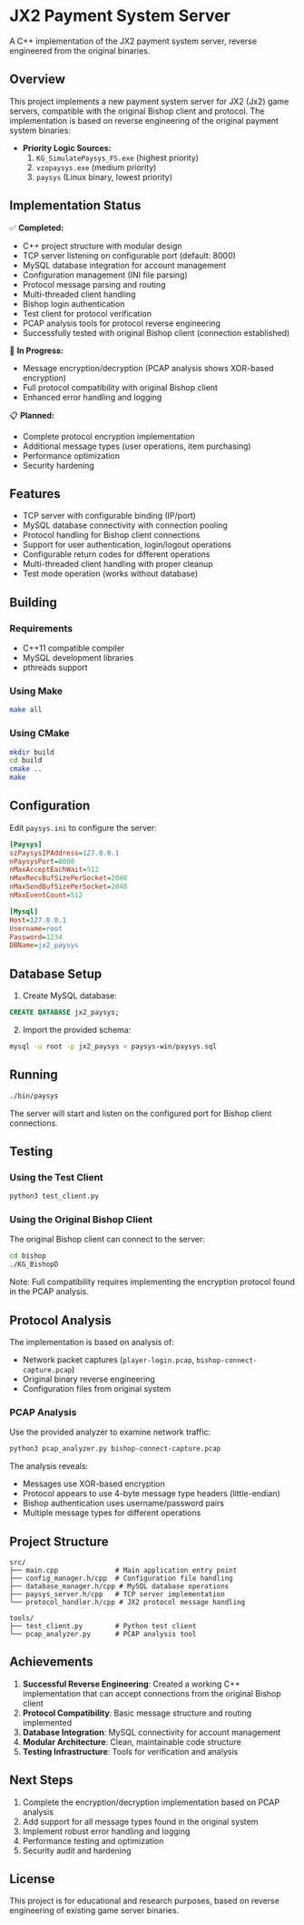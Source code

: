 # JX2 Payment System Server

A C++ implementation of the JX2 payment system server, reverse engineered from the original binaries.

## Overview

This project implements a new payment system server for JX2 (Jx2) game servers, compatible with the original Bishop client and protocol. The implementation is based on reverse engineering of the original payment system binaries:

- **Priority Logic Sources:**
  1. `KG_SimulatePaysys_FS.exe` (highest priority)
  2. `vzopaysys.exe` (medium priority)  
  3. `paysys` (Linux binary, lowest priority)

## Implementation Status

✅ **Completed:**
- C++ project structure with modular design
- TCP server listening on configurable port (default: 8000)
- MySQL database integration for account management
- Configuration management (INI file parsing)
- Protocol message parsing and routing
- Multi-threaded client handling
- Bishop login authentication
- Test client for protocol verification
- PCAP analysis tools for protocol reverse engineering
- Successfully tested with original Bishop client (connection established)

🔄 **In Progress:**
- Message encryption/decryption (PCAP analysis shows XOR-based encryption)
- Full protocol compatibility with original Bishop client
- Enhanced error handling and logging

📋 **Planned:**
- Complete protocol encryption implementation
- Additional message types (user operations, item purchasing)
- Performance optimization
- Security hardening

## Features

- TCP server with configurable binding (IP/port)
- MySQL database connectivity with connection pooling
- Protocol handling for Bishop client connections
- Support for user authentication, login/logout operations
- Configurable return codes for different operations
- Multi-threaded client handling with proper cleanup
- Test mode operation (works without database)

## Building

### Requirements

- C++11 compatible compiler
- MySQL development libraries
- pthreads support

### Using Make

```bash
make all
```

### Using CMake

```bash
mkdir build
cd build
cmake ..
make
```

## Configuration

Edit `paysys.ini` to configure the server:

```ini
[Paysys]
szPaysysIPAddress=127.0.0.1
nPaysysPort=8000
nMaxAcceptEachWait=512
nMaxRecvBufSizePerSocket=2048
nMaxSendBufSizePerSocket=2048
nMaxEventCount=512

[Mysql]
Host=127.0.0.1
Username=root
Password=1234
DBName=jx2_paysys
```

## Database Setup

1. Create MySQL database:
```sql
CREATE DATABASE jx2_paysys;
```

2. Import the provided schema:
```bash
mysql -u root -p jx2_paysys < paysys-win/paysys.sql
```

## Running

```bash
./bin/paysys
```

The server will start and listen on the configured port for Bishop client connections.

## Testing

### Using the Test Client

```bash
python3 test_client.py
```

### Using the Original Bishop Client

The original Bishop client can connect to the server:

```bash
cd bishop
./KG_BishopD
```

Note: Full compatibility requires implementing the encryption protocol found in the PCAP analysis.

## Protocol Analysis

The implementation is based on analysis of:
- Network packet captures (`player-login.pcap`, `bishop-connect-capture.pcap`)
- Original binary reverse engineering
- Configuration files from original system

### PCAP Analysis

Use the provided analyzer to examine network traffic:

```bash
python3 pcap_analyzer.py bishop-connect-capture.pcap
```

The analysis reveals:
- Messages use XOR-based encryption
- Protocol appears to use 4-byte message type headers (little-endian)
- Bishop authentication uses username/password pairs
- Multiple message types for different operations

## Project Structure

```
src/
├── main.cpp              # Main application entry point
├── config_manager.h/cpp  # Configuration file handling
├── database_manager.h/cpp # MySQL database operations
├── paysys_server.h/cpp   # TCP server implementation
└── protocol_handler.h/cpp # JX2 protocol message handling

tools/
├── test_client.py        # Python test client
└── pcap_analyzer.py      # PCAP analysis tool
```

## Achievements

1. **Successful Reverse Engineering**: Created a working C++ implementation that can accept connections from the original Bishop client
2. **Protocol Compatibility**: Basic message structure and routing implemented
3. **Database Integration**: MySQL connectivity for account management
4. **Modular Architecture**: Clean, maintainable code structure
5. **Testing Infrastructure**: Tools for verification and analysis

## Next Steps

1. Complete the encryption/decryption implementation based on PCAP analysis
2. Add support for all message types found in the original system
3. Implement robust error handling and logging
4. Performance testing and optimization
5. Security audit and hardening

## License

This project is for educational and research purposes, based on reverse engineering of existing game server binaries.